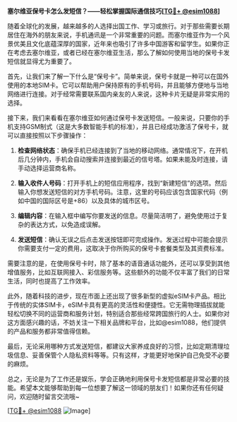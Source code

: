 **塞尔维亚保号卡怎么发短信？——轻松掌握国际通信技巧[[TG💪+ @esim1088](https://t.me/s/esim1088)]**

随着全球化的发展，越来越多的人选择出国工作、学习或旅行。对于那些需要长期居住在海外的朋友来说，手机通讯是一个非常重要的问题。而塞尔维亚作为一个风景优美且文化底蕴深厚的国家，近年来也吸引了许多中国游客和留学生。如果你正在考虑去塞尔维亚，或者已经在塞尔维亚生活，那么了解如何使用当地的保号卡发短信就显得尤为重要了。

首先，让我们来了解一下什么是“保号卡”。简单来说，保号卡就是一种可以在国外使用的本地SIM卡。它可以帮助用户保持原有的手机号码，并且能够方便地与当地网络进行连接。对于经常需要联系国内亲友的人来说，这种卡片无疑是非常实用的选择。

接下来，我们来看看在塞尔维亚如何通过保号卡发送短信。一般来说，只要你的手机支持GSM制式（这是大多数智能手机的标准），并且已经成功激活了保号卡，就可以直接按照以下步骤操作：

1. **检查网络状态**：确保手机已经连接到了当地的移动网络。通常情况下，在开机后几分钟内，手机会自动搜索并连接到最近的信号塔。如果未能及时连接，请手动选择运营商名称。
   
2. **输入收件人号码**：打开手机上的短信应用程序，找到“新建短信”的选项。然后输入你想发送短信的对方手机号码。注意，这里的号码应该包含国家代码（例如中国的国际区号是+86）以及具体的城市区号。

3. **编辑内容**：在输入框中编写你要发送的信息。尽量简洁明了，避免使用过于复杂的表达方式，以免造成误解。

4. **发送短信**：确认无误之后点击发送按钮即可完成操作。发送过程中可能会提示你需要支付一定的费用，这取决于你所购买的保号卡套餐类型及其资费标准。

需要注意的是，在使用保号卡时，除了基本的语音通话功能外，还可以享受到其他增值服务，比如互联网接入、彩信服务等。这些额外的功能不仅丰富了我们的日常生活，同时也提高了工作效率。

此外，随着科技的进步，现在市面上还出现了很多新型的虚拟eSIM卡产品。相比于传统的实体SIM卡，eSIM卡具有更高的灵活性和便捷性。它无需物理插拔就能轻松切换不同的运营商和服务计划，特别适合那些经常跨国旅行的人士。如果你对这方面感兴趣的话，不妨关注一下相关品牌和平台，比如@esim1088，他们提供的产品和服务都非常值得信赖。

最后，无论采用哪种方式发送短信，都建议大家养成良好的习惯，比如定期清理垃圾信息、妥善保管个人隐私资料等等。只有这样，才能更好地保护自己免受不必要的麻烦。

总之，无论是为了工作还是娱乐，学会正确地利用保号卡发短信都是非常必要的技能。希望本文能够帮助到每一位想要了解这一领域的朋友们！如果你还有任何疑问，欢迎随时留言交流哦~

[[TG💪+ @esim1088](https://t.me/s/esim1088) ![Image](https://i.postimg.cc/4NQfJmqS/Snipaste-2025-05-13-00-14-12.png)]